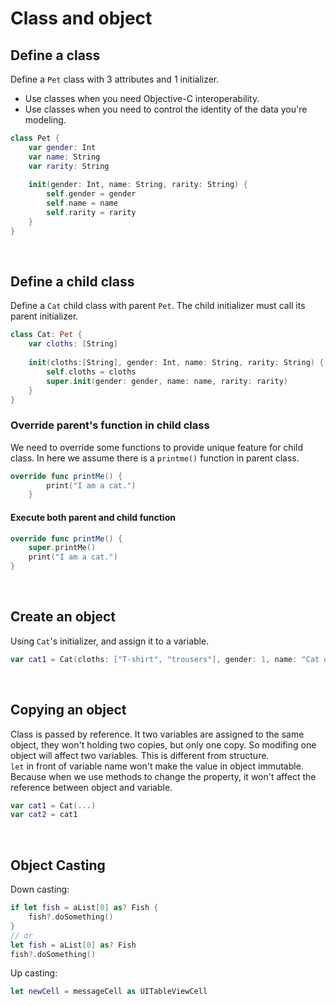 # Class and object
## Define a class
Define a ```Pet``` class with 3 attributes and 1 initializer.
* Use classes when you need Objective-C interoperability.
* Use classes when you need to control the identity of the data you're modeling.
```swift
class Pet {
    var gender: Int
    var name: String
    var rarity: String
    
    init(gender: Int, name: String, rarity: String) {
        self.gender = gender
        self.name = name
        self.rarity = rarity
    }
}
```
<br>

## Define a child class
Define a ```Cat``` child class with parent ```Pet```. The child initializer must call its parent initializer.
```swift
class Cat: Pet {
    var cloths: [String]
    
    init(cloths:[String], gender: Int, name: String, rarity: String) {
        self.cloths = cloths
        super.init(gender: gender, name: name, rarity: rarity)
    }
}
```

### Override parent's function in child class
We need to override some functions to provide unique feature for child class. In here we assume there is a ```printme()``` function in parent class.
```swift
override func printMe() {
        print("I am a cat.")
    }

```

#### Execute both parent and child function
```swift
override func printMe() {
    super.printMe()
    print("I am a cat.")
}
```
<br>

## Create an object
Using ```Cat```'s initializer, and assign it to a variable.
```swift
var cat1 = Cat(cloths: ["T-shirt", "trousers"], gender: 1, name: "Cat one", rarity: "Legend")
```
<br>

## Copying an object
Class is passed by reference. It two variables are assigned to the same object, they won't holding two copies, but only one copy. So modifing one object will affect two variables. This is different from structure. <br>
```let``` in front of variable name won't make the value in object immutable. Because when we use methods to change the property, it won't affect the reference between object and variable.
```swift
var cat1 = Cat(...)
var cat2 = cat1
```
<br>

## Object Casting
Down casting:
```swift
if let fish = aList[0] as? Fish {
    fish?.doSomething()
}
// or
let fish = aList[0] as? Fish
fish?.doSomething()
```
Up casting:
```swift
let newCell = messageCell as UITableViewCell
```



